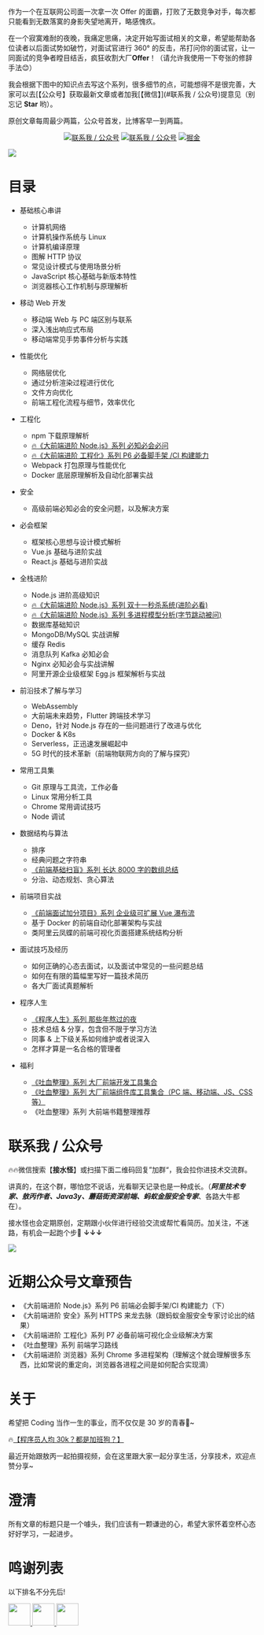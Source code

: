 作为一个在互联网公司面一次拿一次 Offer 的面霸，打败了无数竞争对手，每次都只能看到无数落寞的身影失望地离开，略感愧疚。

在一个寂寞难耐的夜晚，我痛定思痛，决定开始写面试相关的文章，希望能帮助各位读者以后面试势如破竹，对面试官进行 360° 的反击，吊打问你的面试官，让一同面试的竞争者瞠目结舌，疯狂收割大厂**Offer**！（请允许我使用一下夸张的修辞手法😊）

我会根据下图中的知识点去写这个系列，很多细节的点，可能想得不是很完善，大家可以去[【公众号】获取最新文章或者加我[【微信】](#联系我 / 公众号)提意见（别忘记 **Star** 哟）。 

原创文章每周最少两篇，公众号首发，比博客早一到两篇。

<p align="center">
  <a href="#微信"><img src="https://img.shields.io/badge/WeChat-%E5%BE%AE%E4%BF%A1%E7%BE%A4-blue.svg" alt="联系我 / 公众号"></a>
  <a href="#公众号"><img src="https://img.shields.io/badge/%E5%85%AC%E4%BC%97%E5%8F%B7-%E6%8E%A5%E6%B0%B4%E6%80%AA-lightgrey.svg" alt="联系我 / 公众号"></a>
  <a href="https://juejin.im/user/5ba3d3f0f265da0af77517be/activities"><img src="https://img.shields.io/badge/juejin-%E6%8E%98%E9%87%91-blue.svg" alt="掘金"></a>
</p>


![](http://jieshuiguai.oss-cn-hangzhou.aliyuncs.com/2020-02-26-162108.png)

# 目录

- 基础核心串讲

  - 计算机网络
  - 计算机操作系统与 Linux
  - 计算机编译原理
  - 图解 HTTP 协议
  - 常见设计模式与使用场景分析
  - JavaScript 核心基础与新版本特性
  - 浏览器核心工作机制与原理解析
  
 - 移动 Web 开发
   
   - 移动端 Web 与 PC 端区别与联系
   - 深入浅出响应式布局
   - 移动端常见手势事件分析与实践

- 性能优化
  - 网络层优化
  - 通过分析渲染过程进行优化
  - 文件方向优化
  - 前端工程化流程与细节，效率优化

- 工程化
  - npm 下载原理解析
  - [🔥《大前端进阶 Node.js》系列 必知必会必问](https://mp.weixin.qq.com/s/94wxm57cd3fS96gixVAxMA)
  - [🔥《大前端进阶 工程化》系列 P6 必备脚手架 /CI 构建能力](https://mp.weixin.qq.com/s/4HeDZW5ND6-7wHny0J1TQw)
  - Webpack 打包原理与性能优化
  - Docker 底层原理解析及自动化部署实战

- 安全
  - 高级前端必知必会的安全问题，以及解决方案

- 必会框架
  - 框架核心思想与设计模式解析
  - Vue.js 基础与进阶实战
  - React.js 基础与进阶实战
  
- 全栈进阶

  - Node.js 进阶高级知识
  - [🔥《大前端进阶 Node.js》系列 双十一秒杀系统(进阶必看)](https://mp.weixin.qq.com/s/uWeAsJ-P253je15A49uKIQ)
  - [🔥《大前端进阶 Node.js》系列 多进程模型分析(字节跳动被问)](https://mp.weixin.qq.com/s/wBiBZcdNobDoZbk-cLLyfw)
  - 数据库基础知识
  - MongoDB/MySQL 实战讲解
  - 缓存 Redis
  - 消息队列 Kafka 必知必会
  - Nginx 必知必会与实战讲解
  - 阿里开源企业级框架 Egg.js 框架解析与实战
  
- 前沿技术了解与学习

  - WebAssembly
  - 大前端未来趋势，Flutter 跨端技术学习
  - Deno，针对 Node.js 存在的一些问题进行了改进与优化
  - Docker & K8s 
  - Serverless，正迅速发展崛起中
  - 5G 时代的技术革新（前端物联网方向的了解与探究）
  
- 常用工具集

  - Git 原理与工具流，工作必备
  - Linux 常用分析工具
  - Chrome 常用调试技巧
  - Node 调试
  
- 数据结构与算法

  - 排序
  - 经典问题之字符串
  - [《前端基础扫盲》系列 长达 8000 字的数组总结](https://mp.weixin.qq.com/s/8F-IEQTNsg4sVwriXSH-Zw)
  - 分治、动态规划、贪心算法
  
- 前端项目实战

  - [《前端面试加分项目》系列 企业级可扩展 Vue 瀑布流](https://mp.weixin.qq.com/s/PbpciVrtZksfoJrBOePddA)
  - 基于 Docker 的前端自动化部署架构与实战
  - 类阿里云凤蝶的前端可视化页面搭建系统结构分析
  
- 面试技巧及经历

  - 如何正确的心态去面试，以及面试中常见的一些问题总结
  - 如何在有限的篇幅里写好一篇技术简历
  - 各大厂面试真题解析
  
- 程序人生
  
  - [《程序人生》系列 那些年熬过的夜](https://mp.weixin.qq.com/s/Af9FxlCt9Fkz4CFPRD8EtQ)
  - 技术总结 & 分享，包含但不限于学习方法
  - 同事 & 上下级关系如何维护或者说深入
  - 怎样才算是一名合格的管理者
  
- 福利
  - [《吐血整理》系列 大厂前端开发工具集合](https://juejin.im/post/5e78ef4e5188255e2e20f37a)
  - [《吐血整理》系列 大厂前端组件库工具集合（PC 端、移动端、JS、CSS 等）](https://juejin.im/post/5e7b70b651882535fb1d5cc4)
  - 《吐血整理》系列 大前端书籍整理推荐

# 联系我 / 公众号 

🔥🔥微信搜索【**接水怪**】或扫描下面二维码回复”加群“，我会拉你进技术交流群。

讲真的，在这个群，哪怕您不说话，光看聊天记录也是一种成长。（***阿里技术专家、敖丙作者、Java3y、蘑菇街资深前端、蚂蚁金服安全专家***、各路大牛都在）。

接水怪也会定期原创，定期跟小伙伴进行经验交流或帮忙看简历。加关注，不迷路，有机会一起跑个步🏃 **↓↓↓**

![](http://jieshuiguai.oss-cn-hangzhou.aliyuncs.com/2020-03-21-154909.jpg)

# 近期公众号文章预告

+ 《大前端进阶 Node.js》系列 P6 前端必会脚手架/CI 构建能力（下）  
+ 《大前端进阶 安全》系列 HTTPS 来龙去脉（跟蚂蚁金服安全专家讨论出的结果）
+ 《大前端进阶 工程化》系列 P7 必备前端可视化企业级解决方案 
+ 《吐血整理》系列 前端学习路线 
+ 《大前端进阶 浏览器》系列 Chrome 多进程架构（理解这个就会理解很多东西，比如常说的重定向，浏览器各进程之间是如何配合实现滴）

# 关于

希望把 Coding 当作一生的事业，而不仅仅是 30 岁的青春🍚~

🔥[【程序员人均 30k？都是加班狗？】](https://www.bilibili.com/video/av96544065?from=search&seid=11074237081222262622)

最近开始跟敖丙一起拍摄视频，会在这里跟大家一起分享生活，分享技术，欢迎点赞分享~
 
# 澄清

所有文章的标题只是一个噱头，我们应该有一颗谦逊的心，希望大家怀着空杯心态好好学习，一起进步。

# 鸣谢列表

以下排名不分先后!

<p align="left">
  <a href="https://github.com/40huo?tab=repositories">
    <img src="https://avatars0.githubusercontent.com/u/13835420?s=460&v=4" width="45px">
  </a>
  <a href="https://github.com/AobingJava">
    <img src="https://avatars0.githubusercontent.com/u/41898583?s=460&v=4" width="45px">
  </a>
  <a href="https://github.com/HiwinCN?tab=repositories">
    <img src="https://avatars0.githubusercontent.com/u/15690319?s=460&v=4" width="45px">
  </a>
</p>


